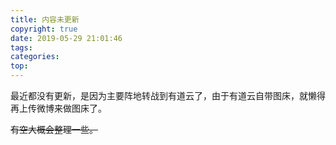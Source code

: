 ```yaml
---
title: 内容未更新
copyright: true
date: 2019-05-29 21:01:46
tags:
categories:
top:
---
```


最近都没有更新，是因为主要阵地转战到有道云了，由于有道云自带图床，就懒得再上传微博来做图床了。

~~有空大概会整理一些。~~

